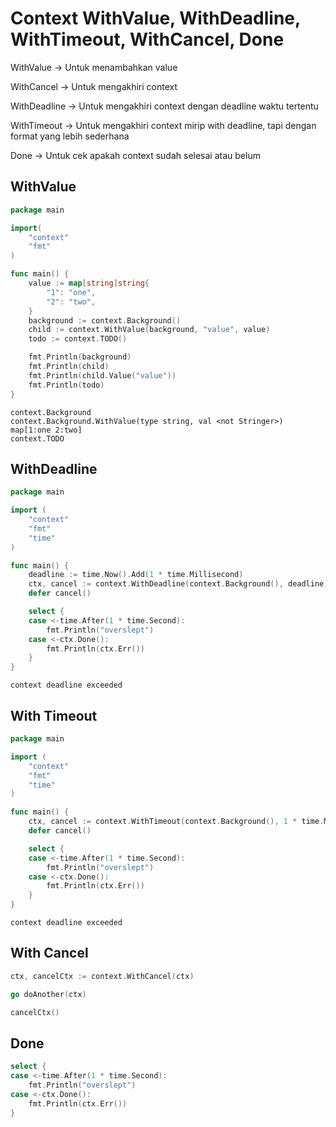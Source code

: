 # Context WithValue, WithDeadline, WithTimeout, WithCancel, Done

WithValue -> Untuk menambahkan value

WithCancel -> Untuk mengakhiri context

WithDeadline -> Untuk mengakhiri context dengan deadline waktu tertentu

WithTimeout -> Untuk mengakhiri context mirip with deadline, tapi dengan format yang lebih sederhana

Done -> Untuk cek apakah context sudah selesai atau belum

## WithValue

```go
package main

import(
    "context"
    "fmt"
)

func main() {
    value := map[string]string{
        "1": "one",
        "2": "two",
    }
    background := context.Background()
    child := context.WithValue(background, "value", value)
    todo := context.TODO()

    fmt.Println(background)
    fmt.Println(child)
    fmt.Println(child.Value("value"))
    fmt.Println(todo)
}
```

```
context.Background
context.Background.WithValue(type string, val <not Stringer>)
map[1:one 2:two]
context.TODO
```

## WithDeadline

```go
package main

import (
	"context"
	"fmt"
	"time"
)

func main() {
	deadline := time.Now().Add(1 * time.Millisecond)
	ctx, cancel := context.WithDeadline(context.Background(), deadline)
	defer cancel()

	select {
	case <-time.After(1 * time.Second):
		fmt.Println("overslept")
	case <-ctx.Done():
		fmt.Println(ctx.Err())
	}
}
```

```
context deadline exceeded
```

## With Timeout

```go
package main

import (
	"context"
	"fmt"
	"time"
)

func main() {
	ctx, cancel := context.WithTimeout(context.Background(), 1 * time.Millisecond)
	defer cancel()

	select {
	case <-time.After(1 * time.Second):
		fmt.Println("overslept")
	case <-ctx.Done():
		fmt.Println(ctx.Err())
	}
}

```

```
context deadline exceeded
```

## With Cancel

```go
ctx, cancelCtx := context.WithCancel(ctx)

go doAnother(ctx)

cancelCtx()
```

## Done

```go
select {
case <-time.After(1 * time.Second):
	fmt.Println("overslept")
case <-ctx.Done():
	fmt.Println(ctx.Err())
}
```
